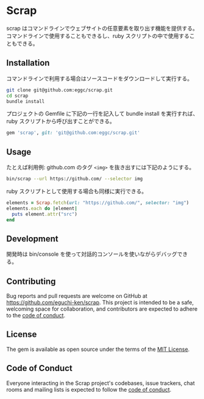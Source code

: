 # Scrap

scrap はコマンドラインでウェブサイトの任意要素を取り出す機能を提供する。コマンドラインで使用することもできるし、ruby スクリプトの中で使用することもできる。

## Installation

コマンドラインで利用する場合はソースコードをダウンロードして実行する。

```sh
git clone git@github.com:eggc/scrap.git
cd scrap
bundle install
```

プロジェクトの Gemfile に下記の一行を記入して bundle install を実行すれば、ruby スクリプトから呼び出すことができる。

```ruby
gem 'scrap', git: 'git@github.com:eggc/scrap.git'
```

## Usage


たとえば利用例: github.com のタグ `<img>` を抜き出すには下記のようにする。

```sh
bin/scrap --url https://github.com/ --selector img
```

ruby スクリプトとして使用する場合も同様に実行できる。

```ruby
elements = Scrap.fetch(url: "https://github.com/", selector: "img")
elements.each do |element|
  puts element.attr("src")
end
```

## Development

開発時は bin/console を使って対話的コンソールを使いながらデバッグできる。

## Contributing

Bug reports and pull requests are welcome on GitHub at https://github.com/eguchi-ken/scrap. This project is intended to be a safe, welcoming space for collaboration, and contributors are expected to adhere to the [code of conduct](https://github.com/eguchi-ken/scrap/blob/master/CODE_OF_CONDUCT.md).


## License

The gem is available as open source under the terms of the [MIT License](https://opensource.org/licenses/MIT).

## Code of Conduct

Everyone interacting in the Scrap project's codebases, issue trackers, chat rooms and mailing lists is expected to follow the [code of conduct](https://github.com/eguchi-ken/scrap/blob/master/CODE_OF_CONDUCT.md).
